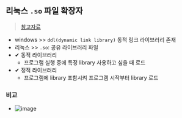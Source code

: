 ## 리눅스 `.so` 파일 확장자
> [참고자료](https://sonny777.tistory.com/14)
- windows >> `ddl(dynamic link library)` 동적 링크 라이브러리 존재
- 리눅스 >> `.so`: 공유 라이브러리 파일
- ✔ 동적 라이브러리
  - 프로그램 실행 중에 특정 library 사용하고 싶을 때 로드
- ✔ 정적 라이브러리
  - 프로그램에 library 포함시켜 프로그램 시작부터 library 로드
### 비교
- ![image](https://user-images.githubusercontent.com/61215550/206392885-0d7ef075-ed17-4922-b9fa-afe0e50ad2f4.png)
